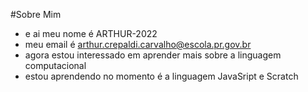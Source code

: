 #Sobre Mim

- e ai meu nome é ARTHUR-2022
- meu email é arthur.crepaldi.carvalho@escola.pr.gov.br
- agora estou interessado em aprender mais sobre a linguagem computacional
- estou aprendendo no momento é a linguagem JavaSript e Scratch
